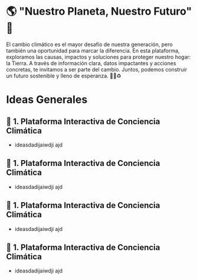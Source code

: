 # 🌎 "Nuestro Planeta, Nuestro Futuro" 🌱

El cambio climático es el mayor desafío de nuestra generación, pero también una oportunidad para marcar la diferencia. En esta plataforma, exploramos las causas, impactos y soluciones para proteger nuestro hogar: la Tierra. A través de información clara, datos impactantes y acciones concretas, te invitamos a ser parte del cambio. Juntos, podemos construir un futuro sostenible y lleno de esperanza. 🌿💙♻️



# Ideas Generales 

## 🌿 1. Plataforma Interactiva de Conciencia Climática

- ideasdadijaiwdji ajd

## 🌿 1. Plataforma Interactiva de Conciencia Climática

- ideasdadijaiwdji ajd

## 🌿 1. Plataforma Interactiva de Conciencia Climática

- ideasdadijaiwdji ajd

## 🌿 1. Plataforma Interactiva de Conciencia Climática

- ideasdadijaiwdji ajd

